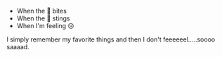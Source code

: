 - When the :dog:  bites
- When the :bee:  stings
- When I'm feeling :cry:

I simply remember my favorite things and then I don't feeeeeel.....soooo saaaad.
